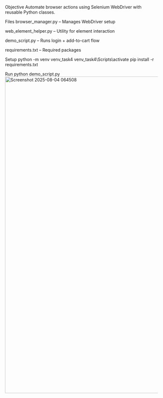 Objective
Automate browser actions using Selenium WebDriver with reusable Python classes.

Files
browser_manager.py – Manages WebDriver setup

web_element_helper.py – Utility for element interaction

demo_script.py – Runs login + add-to-cart flow

requirements.txt – Required packages

Setup
python -m venv venv_task4
venv_task4\Scripts\activate
pip install -r requirements.txt

Run
python demo_script.py
<img width="1564" height="1040" alt="Screenshot 2025-08-04 064508" src="https://github.com/user-attachments/assets/6eaf75df-945d-4459-97de-444b1e76df23" />
